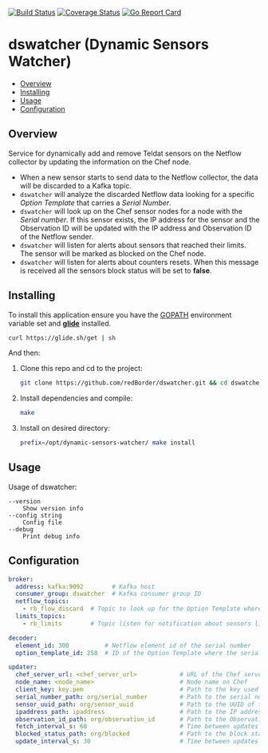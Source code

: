 [![Build Status](https://travis-ci.org/redBorder/dswatcher.svg?branch=master)](https://travis-ci.org/redBorder/dswatcher)
[![Coverage Status](https://coveralls.io/repos/github/redBorder/dswatcher/badge.svg?branch=master)](https://coveralls.io/github/redBorder/dswatcher?branch=master)
[![Go Report Card](https://goreportcard.com/badge/github.com/redBorder/dswatcher)](https://goreportcard.com/report/github.com/redBorder/dswatcher)

# dswatcher (Dynamic Sensors Watcher)

* [Overview](#overview)
* [Installing](#installing)
* [Usage](#usage)
* [Configuration](#configuration)

## Overview

Service for dynamically add and remove Teldat sensors on the Netflow collector
by updating the information on the Chef node.

- When a new sensor starts to send data to the Netflow collector, the data will
be discarded to a Kafka topic.
- `dswatcher` will analyze the discarded Netflow data looking for
a specific *Option Template* that carries a *Serial Number*.
- `dswatcher` will look up on the Chef sensor nodes for a
node with the *Serial number*. If this sensor exists, the IP address for the
sensor and the Observation ID will be updated with the IP address and Observation
ID of the Netflow sender.
- `dswatcher` will listen for alerts about sensors that reached
their limits. The sensor will be marked as blocked on the Chef node.
- `dswatcher` will listen for alerts about counters resets. When this message
is received all the sensors block status will be set to **false**.

## Installing

To install this application ensure you have the
[GOPATH](https://golang.org/doc/code.html#GOPATH) environment variable set and
**[glide](https://glide.sh/)** installed.

```bash
curl https://glide.sh/get | sh
```

And then:

1. Clone this repo and cd to the project:

    ```bash
    git clone https://github.com/redBorder/dswatcher.git && cd dswatcher
    ```
2. Install dependencies and compile:

    ```bash
    make
    ```
3. Install on desired directory:

    ```bash
    prefix=/opt/dynamic-sensors-watcher/ make install
    ```

## Usage

Usage of dswatcher:

```
--version
    Show version info
--config string
    Config file
--debug
    Print debug info
```

## Configuration

```yaml
broker:
  address: kafka:9092        # Kafka host
  consumer_group: dswatcher  # Kafka consumer group ID
  netflow_topics:
    - rb_flow_discard  # Topic to look up for the Option Template where the serial number is
  limits_topics:
    - rb_limits        # Topic listen for notification about sensors limits

decoder:
  element_id: 300          # Netflow element id of the serial number
  option_template_id: 258  # ID of the Option Template where the serial number is

updater:
  chef_server_url: <chef_server_url>            # URL of the Chef server
  node_name: <node_name>                        # Node name on Chef
  client_key: key.pem                           # Path to the key used for Chef authorization
  serial_number_path: org/serial_number         # Path to the serial number of the sensor on Chef
  sensor_uuid_path: org/sensor_uuid             # Path to the UUID of the sensor on Chef
  ipaddress_path: ipaddress                     # Path to the IP address of the sensor to update
  observation_id_path: org/observation_id       # Path to the Observation Domain ID to update
  fetch_interval_s: 60                          # Time between updates of the internal sensors database
  blocked_status_path: org/blocked              # Path to the block status
  update_interval_s: 30                         # Time between updates of the Chef node
```
